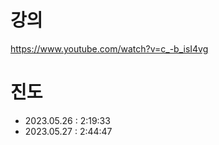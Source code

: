 # 강의

https://www.youtube.com/watch?v=c_-b_isI4vg

# 진도

- 2023.05.26 : 2:19:33
- 2023.05.27 : 2:44:47
